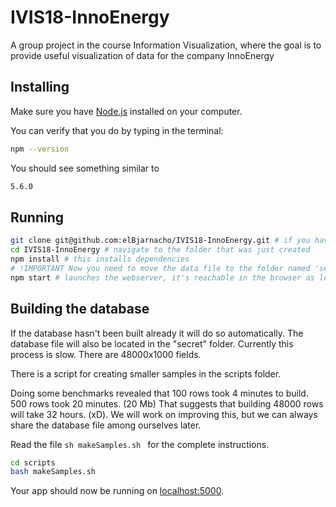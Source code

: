 # IVIS18-InnoEnergy
A group project in the course Information Visualization, where the goal is to provide useful visualization of data for the company InnoEnergy

## Installing

Make sure you have [Node.js](http://nodejs.org/) installed on your computer.

You can verify that you do by typing in the terminal:

```sh
npm --version
```

You should see something similar to

```sh
5.6.0
```

## Running

```sh
git clone git@github.com:elBjarnacho/IVIS18-InnoEnergy.git # if you haven't got the project on disk
cd IVIS18-InnoEnergy # navigate to the folder that was just created
npm install # this installs dependencies
# !IMPORTANT Now you need to move the data file to the folder named 'secret'
npm start # launches the webserver, it's reachable in the browser as long as the process is alive.
```
## Building the database

If the database hasn't been built already it will do so automatically.
The database file will also be located in the "secret" folder.
Currently this process is slow. There are 48000x1000 fields.

There is a script for creating smaller samples in the scripts folder.

Doing some benchmarks revealed that 100 rows took 4 minutes to build.
500 rows took 20 minutes. (20 Mb)
That suggests that building 48000 rows will take 32 hours. (xD).
We will work on improving this, but we can always share the database file among ourselves later.

Read the file ```sh makeSamples.sh ``` for the complete instructions.
```sh
cd scripts
bash makeSamples.sh
```


Your app should now be running on [localhost:5000](http://localhost:5000/).
